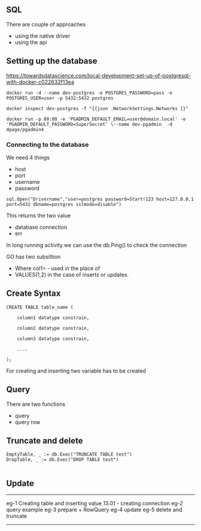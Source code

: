 ## SQL 
There are couple of approaches
- using the native driver
- using the api

## Setting up the database

https://towardsdatascience.com/local-development-set-up-of-postgresql-with-docker-c022632f13ea

```
docker run -d --name dev-postgres -e POSTGRES_PASSWORD=pass -e POSTGRES_USER=user -p 5432:5432 postgres
```
```
docker inspect dev-postgres -f "{{json .NetworkSettings.Networks }}"
```
```
docker run -p 80:80 -e 'PGADMIN_DEFAULT_EMAIL=user@domain.local' -e 'PGADMIN_DEFAULT_PASSWORD=SuperSecret' \--name dev-pgadmin  -d dpage/pgadmin4
```
### Connecting to the database

We need 4 things
- host
- port
- username
- password

```
sql.Open("Drivername","user=postgres password=Start!123 host=127.0.0.1 port=5432 dbname=postgres sslmode=disable")
```
This returns the two value
- database connection
- err

In long running activity we can use the db.Ping() to check the connection 

GO has two subsittion 
- Where col1= - used in the place of 
- VALUES($1,$2) in the case of inserts or updates.

## Create Syntax
```
CREATE TABLE table_name (

    column1 datatype constrain,

    column2 datatype constrain,

    column3 datatype constrain,

    ....

);
```
For creating and inserting two variable has to be created

## Query
There are two functions
- query 
- query row
## Truncate and delete 

```
EmptyTable, _ := db.Exec("TRUNCATE TABLE test")
DropTable, _ := db.Exec("DROP TABLE test")


```
## Update
***
eg-1 Creating table and inserting value
13.01 - creating connection
eg-2 query example
eg-3 prepare + RowQuery
eg-4 update
eg-5 delete and truncate
***